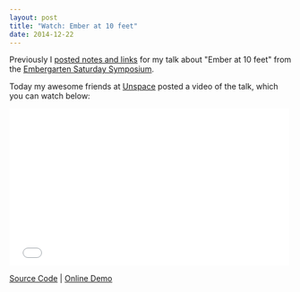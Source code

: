 ```yaml
---
layout: post
title: "Watch: Ember at 10 feet"
date: 2014-12-22
---
```


Previously I [posted notes and links](https://eviltrout.com/2014/11/17/ember-tv.html) for my talk about "Ember at 10 feet" from the
[Embergarten Saturday Symposium](https://unspace.ca/embergarten/).

Today my awesome friends at [Unspace](https://unspace.ca/) posted a video of the talk, which you can watch below:

<iframe src="//player.vimeo.com/video/115003538" width="500" height="281" frameborder="0" webkitallowfullscreen mozallowfullscreen allowfullscreen></iframe>

[Source Code](https://github.com/eviltrout/ember-tv) | [Online Demo](http://embertv.eviltrout.com/)

